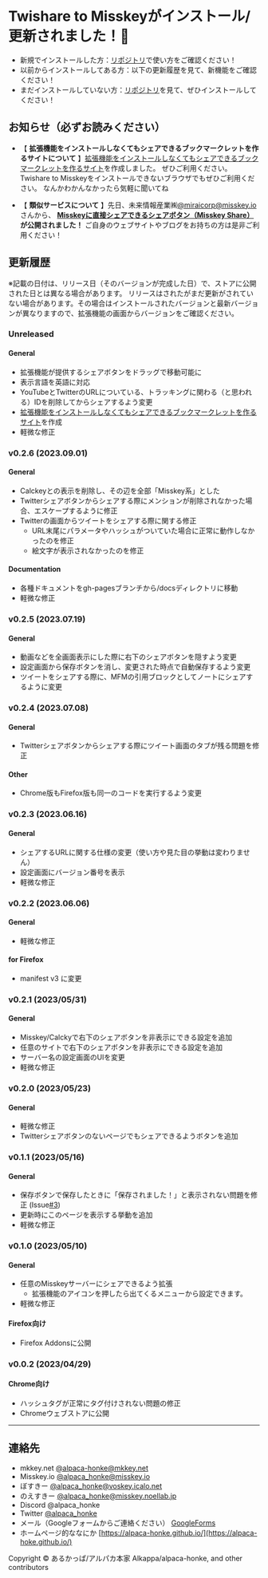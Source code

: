 # Twishare to Misskeyがインストール/更新されました！🎉  

- 新規でインストールした方：[リポジトリ](https://github.com/alpaca-honke/twishare-to-misskey)で使い方をご確認ください！  
- 以前からインストールしてある方：以下の更新履歴を見て、新機能をご確認ください！  
- まだインストールしていない方：[リポジトリ](https://github.com/alpaca-honke/twishare-to-misskey)を見て、ぜひインストールしてください！  

## お知らせ（必ずお読みください）

- 【 **拡張機能をインストールしなくてもシェアできるブックマークレットを作るサイトについて** 】[拡張機能をインストールしなくてもシェアできるブックマークレットを作るサイト](bookmarklet.html)を作成しました。
ぜひご利用ください。
Twishare to Misskeyをインストールできないブラウザでもぜひご利用ください。
なんかわかんなかったら気軽に聞いてね

- 【 **類似サービスについて** 】先日、未来情報産業㈱[@miraicorp@misskey.io](https://misskey.io/@miraicorp)さんから、 **[Misskeyに直接シェアできるシェアボタン（Misskey Share）](https://misskeyshare.link) が公開されました！** ご自身のウェブサイトやブログをお持ちの方は是非ご利用ください！

## 更新履歴

※記載の日付は、リリース日（そのバージョンが完成した日）で、ストアに公開された日とは異なる場合があります。
リリースはされたがまだ更新がされていない場合があります。その場合はインストールされたバージョンと最新バージョンが異なりますので、拡張機能の画面からバージョンをご確認ください。  

### Unreleased

#### General

- 拡張機能が提供するシェアボタンをドラッグで移動可能に
- 表示言語を英語に対応
- YouTubeとTwitterのURLについている、トラッキングに関わる（と思われる）IDを削除してからシェアするよう変更
- [拡張機能をインストールしなくてもシェアできるブックマークレットを作るサイト](bookmarklet.html)を作成
- 軽微な修正

### v0.2.6 (2023.09.01)

#### General

- Calckeyとの表示を削除し、その辺を全部「Misskey系」とした
- Twitterシェアボタンからシェアする際にメンションが削除されなかった場合、エスケープするように修正
- Twitterの画面からツイートをシェアする際に関する修正
    - URL末尾にパラメータやハッシュがついていた場合に正常に動作しなかったのを修正
    - 絵文字が表示されなかったのを修正

#### Documentation

- 各種ドキュメントをgh-pagesブランチから/docsディレクトリに移動
- 軽微な修正

### v0.2.5 (2023.07.19)

#### General

- 動画などを全画面表示にした際に右下のシェアボタンを隠すよう変更
- 設定画面から保存ボタンを消し、変更された時点で自動保存するよう変更
- ツイートをシェアする際に、MFMの引用ブロックとしてノートにシェアするように変更

### v0.2.4 (2023.07.08)

#### General

- Twitterシェアボタンからシェアする際にツイート画面のタブが残る問題を修正

#### Other

- Chrome版もFirefox版も同一のコードを実行するよう変更

### v0.2.3 (2023.06.16)

#### General

- シェアするURLに関する仕様の変更（使い方や見た目の挙動は変わりません）
- 設定画面にバージョン番号を表示
- 軽微な修正

### v0.2.2 (2023.06.06)

#### General

- 軽微な修正

#### for Firefox

- manifest v3 に変更

### v0.2.1 (2023/05/31)

#### General

- Misskey/Calckyで右下のシェアボタンを非表示にできる設定を追加
- 任意のサイトで右下のシェアボタンを非表示にできる設定を追加
- サーバー名の設定画面のUIを変更
- 軽微な修正

### v0.2.0 (2023/05/23)

#### General

- 軽微な修正
- Twitterシェアボタンのないページでもシェアできるようボタンを追加

### v0.1.1 (2023/05/16)

#### General

- 保存ボタンで保存したときに「保存されました！」と表示されない問題を修正 (Issue[#3](https://github.com/alpaca-honke/twishare-to-misskey/issues/3))
- 更新時にこのページを表示する挙動を追加
- 軽微な修正

### v0.1.0 (2023/05/10)

#### General

- 任意のMisskeyサーバーにシェアできるよう拡張
    - 拡張機能のアイコンを押したら出てくるメニューから設定できます。
- 軽微な修正

#### Firefox向け

- Firefox Addonsに公開

### v0.0.2 (2023/04/29)

#### Chrome向け

- ハッシュタグが正常にタグ付けされない問題の修正
- Chromeウェブストアに公開

***

## 連絡先

- mkkey.net [@alpaca-honke@mkkey.net](https://mkkey.net/@alpaca_honke)
- Misskey.io [@alpaca_honke@misskey.io](https://misskey.io/@alpaca_honke)  
- ぼすきー [@alpaca_honke@voskey.icalo.net](https://voskey.icalo.net/@alpaca_honke)
- のえすきー [@alpaca_honke@misskey.noellab.jp](https://misskey.noellab.jp/@alpaca_honke)
- Discord @alpaca_honke
- Twitter [@alpaca_honke](https://twitter.com/alpaca_honke)  
- メール（Googleフォームからご連絡ください） [GoogleForms](https://docs.google.com/forms/d/e/1FAIpQLSdRuzAmGEqDV4RRd-70JKXD0lAHE6xjEp8Qp5-Jfut-ysQMYQ/viewform)  
- ホームページ的ななにか [https://alpaca-honke.github.io/](https://alpaca-hoke.github.io/)  

Copyright © あるかっぱ/アルパカ本家 Alkappa/alpaca-honke, and other contributors

